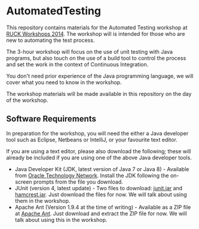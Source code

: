 # AutomatedTesting

This repository contains materials for the Automated Testing workshop at 
[RUCK Workshops 2014](http://www.ruckworkshops.com/ "Ruck Workshops Website"). The 
workshop will is intended for those who are new to automating the test process. 

The 3-hour workshop will focus on the use of unit testing with Java programs, but also 
touch on the use of a build tool to control the process and set the work in the context 
of Continuous Integration. 

You don't need prior experience of the Java programming language, 
we will cover what you need to know in the workshop. 

The workshop materials will be made available in this repository on the day of 
the workshop. 

## Software Requirements

In preparation for the workshop, you will need the either a Java developer tool such as 
Eclipse, Netbeans or IntelliJ, or your favourite text editor. 

If you are using a text editor, please also download the following; these will already be 
included if you are using one of the above Java developer tools. 

* Java Developer Kit (JDK, latest version of Java 7 or Java 8) - Available from [Oracle Technology Network](http://www.oracle.com/technetwork/java/javase/downloads/index.html?ssSourceSiteId=otnjp). Install the JDK following the on-screen prompts from the file you download. 
* JUnit (version 4, latest update) - Two files to download: [junit.jar](http://bit.ly/My9IXz "JUnit JAR Download") and [hamcrest.jar](http://bit.ly/1gbl25b "Hamcrest JAR download"). Just download the files for now. We will talk about using them in the workshop. 
* Apache Ant (Version 1.9.4 at the time of writing) - Available as a ZIP file at [Apache Ant](http://mirror.catn.com/pub/apache//ant/binaries/apache-ant-1.9.4-bin.zip). Just download and extract the ZIP file for now. We will talk about using this in the workshop. 


